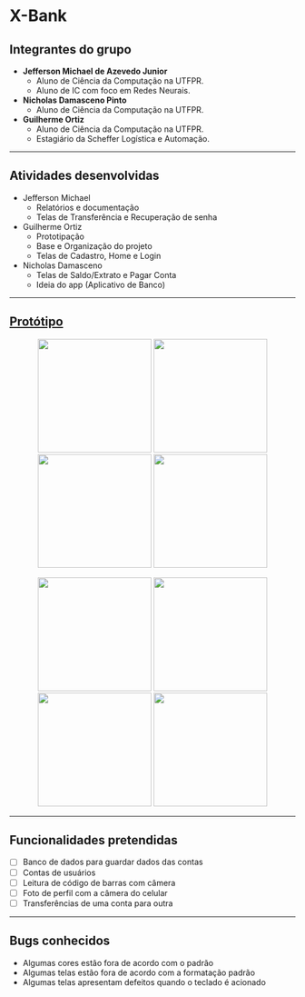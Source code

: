 # X-Bank
## Integrantes do grupo
* **Jefferson Michael de Azevedo Junior**
  * Aluno de Ciência da Computação na UTFPR.
  * Aluno de IC com foco em Redes Neurais.
* **Nicholas Damasceno Pinto**
  * Aluno de Ciência da Computação na UTFPR.
* **Guilherme Ortiz**
  * Aluno de Ciência da Computação na UTFPR.
  * Estagiário da Scheffer Logística e Automação.

------------------------------------------
## Atividades desenvolvidas
* Jefferson Michael
  * Relatórios e documentação
  * Telas de Transferência e Recuperação de senha
* Guilherme Ortiz
  * Prototipação
  * Base e Organização do projeto
  * Telas de Cadastro, Home e Login
* Nicholas Damasceno
  * Telas de Saldo/Extrato e Pagar Conta
  * Ideia do app (Aplicativo de Banco)

------------------------------------------
## [Protótipo](https://www.figma.com/proto/elTfI7vWYgxKfAPPkeJqSp/X-Bank(Dispositivos-Moveis)?node-id=1%3A2&scaling=scale-down&page-id=0%3A1)

<p align="center">
  <img src="https://i.imgur.com/zPw5TPT.png" width="200">
  <img src="https://i.imgur.com/CIxDgHd.png" width="200">
  <img src="https://i.imgur.com/j2cezWd.png" width="200">
  <img src="https://i.imgur.com/7lvcnIW.png" width="200">
</p>
<p align="center">
  <img src="https://i.imgur.com/F683qKA.png" width="200">
  <img src="https://i.imgur.com/yKpxoRu.png" width="200">
  <img src="https://i.imgur.com/L5HhzlT.png" width="200">
  <img src="https://i.imgur.com/WsQroez.png" width="200">
</p>

------------------------------------------
## Funcionalidades pretendidas
- [ ] Banco de dados para guardar dados das contas
- [ ] Contas de usuários
- [ ] Leitura de código de barras com câmera
- [ ] Foto de perfil com a câmera do celular
- [ ] Transferências de uma conta para outra
------------------------------------------
## Bugs conhecidos
* Algumas cores estão fora de acordo com o padrão
* Algumas telas estão fora de acordo com a formatação padrão
* Algumas telas apresentam defeitos quando o teclado é acionado
